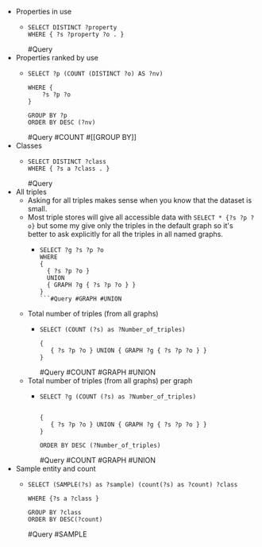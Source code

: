 - Properties in use
	- ```sparql
	  SELECT DISTINCT ?property 
	  WHERE { ?s ?property ?o . } 
	  ```
	  #Query
- Properties ranked by use
	- ```sparql
	  SELECT ?p (COUNT (DISTINCT ?o) AS ?nv)
	  
	  WHERE {
	      ?s ?p ?o 
	  }
	  
	  GROUP BY ?p
	  ORDER BY DESC (?nv)
	  
	  ```
	  #Query #COUNT #[[GROUP BY]]
- Classes
	- ```sparql
	  SELECT DISTINCT ?class 
	  WHERE { ?s a ?class . } 
	  ```
	  #Query
- All triples
	- Asking for all triples makes sense when you know that the dataset is small.
	- Most triple stores will give all accessible data with `SELECT * {?s ?p ?o}` but some my give only the triples in the default graph so it's better to ask explicitly for all the triples in all named graphs.
		- ```sparql
		  SELECT ?g ?s ?p ?o
		  WHERE
		  {
		  	{ ?s ?p ?o }
		  	UNION
		  	{ GRAPH ?g { ?s ?p ?o } }
		  }
		  ```#Query #GRAPH #UNION
	- Total number of triples (from all graphs)
		- ```sparql
		  SELECT (COUNT (?s) as ?Number_of_triples)
		  
		  {
		     { ?s ?p ?o } UNION { GRAPH ?g { ?s ?p ?o } }
		  }
		  ```
		  #Query #COUNT #GRAPH #UNION
	- Total number of triples (from all graphs) per graph
		- ```sparql
		  SELECT ?g (COUNT (?s) as ?Number_of_triples)
		  
		  
		  {
		     { ?s ?p ?o } UNION { GRAPH ?g { ?s ?p ?o } }
		  }
		  
		  ORDER BY DESC (?Number_of_triples)
		  
		  ```
		  #Query #COUNT #GRAPH #UNION
- Sample entity and count
	- ```sparql
	  SELECT (SAMPLE(?s) as ?sample) (count(?s) as ?count) ?class
	  
	  WHERE {?s a ?class }
	  
	  GROUP BY ?class
	  ORDER BY DESC(?count)
	  ```
	  #Query #SAMPLE